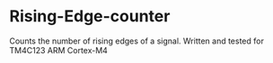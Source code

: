 # Rising-Edge-counter
Counts the number of rising edges of a signal. Written and tested for TM4C123 ARM Cortex-M4
